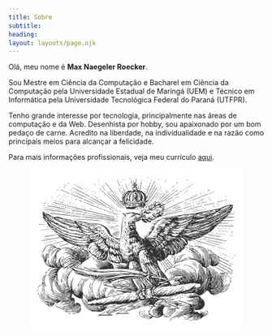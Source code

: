 ```yaml
---
title: Sobre
subtitle:
heading:
layout: layouts/page.njk
---
```


Olá, meu nome é **Max Naegeler Roecker**.

Sou Mestre em Ciência da Computação e Bacharel em Ciência da Computação pela
Universidade Estadual de Maringá (UEM) e Técnico em Informática pela
Universidade Tecnológica Federal do Paraná (UTFPR).

Tenho grande interesse por tecnologia, principalmente nas áreas de computação e
da Web. Desenhista por hobby, sou apaixonado por um bom pedaço de carne.
Acredito na liberdade, na individualidade e na razão como principais meios para
alcançar a felicidade.

Para mais informações profissionais, veja meu currículo [aqui](/cv).

<figure>
  <img
    src="/images/symbol-1.svg"
    alt="Águia Coroada"
    title="Si vis pacem, para bellum"
    decoding="async"
    loading="lazy"
  />
</figure>

